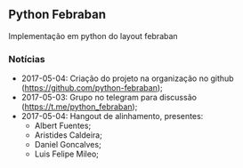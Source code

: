 ## Python Febraban

Implementação em python do layout febraban

### Notícias


- 2017-05-04: Criação do projeto na organização no github (https://github.com/python-febraban);
- 2017-05-03: Grupo no telegram para discussão (https://t.me/python_febraban);
- 2017-05-04: Hangout de alinhamento, presentes:
   - Albert Fuentes;
   - Aristides Caldeira;
   - Daniel Goncalves;
   - Luis Felipe Mileo;
